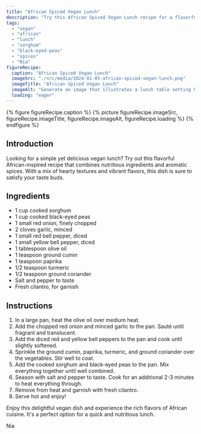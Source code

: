 ```yaml
---
title: "African Spiced Vegan Lunch"
description: "Try this African Spiced Vegan Lunch recipe for a flavorful and nutritious meal. Made with sorghum, black-eyed peas, and aromatic spices, it's a perfect option for a quick and satisfying lunch."
tags:
  - "vegan"
  - "african"
  - "lunch"
  - "sorghum"
  - "black-eyed-peas"
  - "spices"
  - "Nia"
figureRecipe: 
  caption: "African Spiced Vegan Lunch"
  imageSrc: "./src/media/2024-01-05-african-spiced-vegan-lunch.png"
  imageTitle: "African Spiced Vegan Lunch"
  imageAlt: "Generate an image that illustrates a lunch table setting bathed in sunlight coming in from a near window. In the center, there's a vibrant, tantalizing African vegan meal, intricately seasoned with spices such as cumin, paprika, turmeric, and coriander. This dish combines cooked sorghum and black-eyed peas, and is subtly garnished with bright green cilantro. Additional small bowls surround the main plate, offering more servings of the sorghum and peas. A side of freshly baked bread is present, as well as a glass of cool, refreshing lemonade. The ambience is inviting, with lively colors and textures, reflecting the richness of African vegan culinary culture."
  loading: "eager"
---
```


{% figure figureRecipe.caption %}
{% picture figureRecipe.imageSrc, figureRecipe.imageTitle, figureRecipe.imageAlt, figureRecipe.loading %}
{% endfigure %}

## Introduction

Looking for a simple yet delicious vegan lunch? Try out this flavorful African-inspired recipe that combines nutritious ingredients and aromatic spices. With a mix of hearty textures and vibrant flavors, this dish is sure to satisfy your taste buds.

## Ingredients

- 1 cup cooked sorghum
- 1 cup cooked black-eyed peas
- 1 small red onion, finely chopped
- 2 cloves garlic, minced
- 1 small red bell pepper, diced
- 1 small yellow bell pepper, diced
- 1 tablespoon olive oil
- 1 teaspoon ground cumin
- 1 teaspoon paprika
- 1/2 teaspoon turmeric
- 1/2 teaspoon ground coriander
- Salt and pepper to taste
- Fresh cilantro, for garnish

## Instructions

1. In a large pan, heat the olive oil over medium heat.
2. Add the chopped red onion and minced garlic to the pan. Sauté until fragrant and translucent.
3. Add the diced red and yellow bell peppers to the pan and cook until slightly softened.
4. Sprinkle the ground cumin, paprika, turmeric, and ground coriander over the vegetables. Stir well to coat.
5. Add the cooked sorghum and black-eyed peas to the pan. Mix everything together until well combined.
6. Season with salt and pepper to taste. Cook for an additional 2-3 minutes to heat everything through.
7. Remove from heat and garnish with fresh cilantro.
8. Serve hot and enjoy!

Enjoy this delightful vegan dish and experience the rich flavors of African cuisine. It's a perfect option for a quick and nutritious lunch.

Nia

